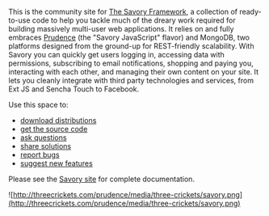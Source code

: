 This is the community site for [The Savory Framework](http://threecrickets.com/savory/), a collection of ready-to-use code to help you tackle much of the dreary work required for building massively multi-user web applications. It relies on and fully embraces [Prudence](http://threecrickets.com/prudence/) (the "Savory JavaScript" flavor) and MongoDB, two platforms designed from the ground-up for REST-friendly scalability. With Savory you can quickly get users logging in, accessing data with permissions, subscribing to email notifications, shopping and paying you, interacting with each other, and managing their own content on your site. It lets you cleanly integrate with third party technologies and services, from Ext JS and Sencha Touch to Facebook.

Use this space to:

  * [download distributions](http://code.google.com/p/savory-prudence/downloads/list)
  * [get the source code](http://code.google.com/p/savory-prudence/source/checkout)
  * [ask questions](http://groups.google.com/group/prudence-community)
  * [share solutions](http://code.google.com/p/savory-prudence/w/list)
  * [report bugs](http://code.google.com/p/savory-prudence/issues/list)
  * [suggest new features](http://code.google.com/p/savory-prudence/issues/list)

Please see the [Savory site](http://threecrickets.com/savory/) for complete documentation.

![http://threecrickets.com/prudence/media/three-crickets/savory.png](http://threecrickets.com/prudence/media/three-crickets/savory.png)